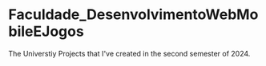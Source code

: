 # Faculdade_DesenvolvimentoWebMobileEJogos

The Universtiy Projects that I've created in the second semester of 2024.
